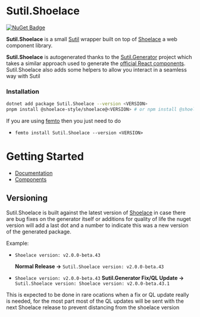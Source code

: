 [Sutil.Generator]: https://github.com/AngelMunoz/Shoelace.Generator
[Shoelace]: https://shoelace.style/
[Sutil]: https://davedawkins.github.io/Sutil/
[official React components]: https://shoelace.style/getting-started/usage?id=react
[femto]: https://github.com/Zaid-Ajaj/Femto

# Sutil.Shoelace
[![NuGet Badge](https://buildstats.info/nuget/Sutil.Shoelace?includePreReleases=true)](https://www.nuget.org/packages/Sutil.Shoelace)

**Sutil.Shoelace** is a small [Sutil] wrapper built on top of [Shoelace] a web component library.

**Sutil.Shoelace** is autogenerated thanks to the [Sutil.Generator] project which takes a similar approach used to generate the [official React components]. Sutil.Shoelace also adds some helpers to allow you interact in a seamless way with Sutil

### Installation

```sh
dotnet add package Sutil.Shoelace --version <VERSION>
pnpm install @shoelace-style/shoelace@<VERSION> # or npm install @shoelace-style/shoelace@<VERSION>
```
If you are using [femto] then you just need to do

- `femto install Sutil.Shoelace --version <VERSION>`

# Getting Started

- [Documentation](#/docs/getting-started)
- [Components](#/docs/components)


## Versioning
Sutil.Shoelace is built against the latest version of [Shoelace] in case there are bug fixes on the generator itself or additions for quality of life the nuget version will add a last dot and a number to indicate this was a new version of the generated package.

Example: 
- `Shoelace version: v2.0.0-beta.43`

    **Normal Release ->** `Sutil.Shoelace version: v2.0.0-beta.43`

- `Shoelace version: v2.0.0-beta.43`
    **Sutil.Generator Fix/QL Update ->** `Sutil.Shoelace version: Shoelace version: v2.0.0-beta.43.1`

This is expected to be done in rare ocations when a fix or QL update really is needed, for the most part most of the QL updates will be sent with the next Shoelace release to prevent distancing from the shoelace version

